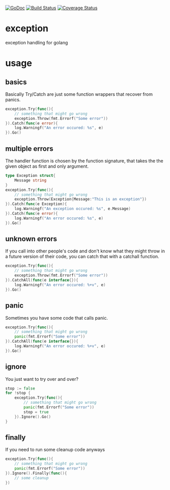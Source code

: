 [![GoDoc](https://godoc.org/github.com/ftloc/exception?status.svg)](https://godoc.org/github.com/ftloc/exception)
[![Build Status](https://travis-ci.org/ftloc/exception.svg?branch=master)](https://travis-ci.org/ftloc/exception)
[![Coverage Status](https://coveralls.io/repos/github/ftloc/exception/badge.svg?branch=master)](https://coveralls.io/github/ftloc/exception?branch=master)
# exception
exception handling for golang

# usage
## basics
Basically Try/Catch are just some function wrappers that recover from panics.
```go
exception.Try(func(){
	// something that might go wrong
    exception.Throw(fmt.Errorf("Some error"))
}).Catch(func(e error){
	log.Warningf("An error occured: %s", e)
}).Go()
```

## multiple errors
The handler function is chosen by the function signature, that takes the the given object as first and only argument.
```go
type Exception struct{
	Message string
}
exception.Try(func(){
	// something that might go wrong
    exception.Throw(Exception{Message:"This is an exception"})
}).Catch(func(e Exception){
	log.Warningf("An exception occured: %s", e.Message)
}).Catch(func(e error){
	log.Warningf("An error occured: %s", e)
}).Go()
```

## unknown errors
If you call into other people's code and don't know what they might throw in a future version of their code, you can catch that with a catchall function.
```go
exception.Try(func(){
	// something that might go wrong
    exception.Throw(fmt.Errorf("Some error"))
}).CatchAll(func(e interface{}){
	log.Warningf("An error occured: %+v", e)
}).Go()
```

## panic
Sometimes you have some code that calls panic.
```go
exception.Try(func(){
	// something that might go wrong
    panic(fmt.Errorf("Some error"))
}).CatchAll(func(e interface{}){
	log.Warningf("An error occured: %+v", e)
}).Go()
```

## ignore
You just want to try over and over?
```go
stop := false
for !stop {
	exception.Try(func(){
		// something that might go wrong
	    panic(fmt.Errorf("Some error"))
        stop = true
	}).Ignore().Go()
}
```

## finally
If you need to run some cleanup code anyways
```go
exception.Try(func(){
	// something that might go wrong
    panic(fmt.Errorf("Some error"))
}).Ignore().Finally(func(){
	// some cleanup
})
```
